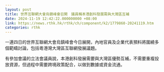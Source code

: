 ```yaml
---
layout: post
title: 世界互聯網大會烏鎮峰會召開　議員稱本港創科發展需與大灣區互補
date: 2024-11-19 12:42:22.000000000 +08:00
link: https://news.rthk.hk/rthk/ch/component/k2/1779860-20241119.htm
categories: rthk
---
```


一連四日的世界互聯網大會烏鎮峰會今日展開，內地官員及企業代表預料將圍繞多個範疇討論，包括粵港灣大灣區互聯網發展議題。

有參加會議的立法會議員說，本港創科發展需要與大灣區優勢互補，不需要重複投放資源，但過程中需要跨境政策配合，以做到數據或資金流通。
